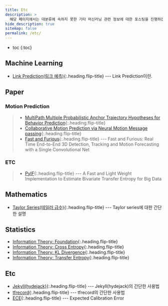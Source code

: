```yaml
---
title: Etc
description: >
  해당 페이지에서는 대분류에 속하지 못한 기타 머신러닝 관련 정보에 대한 포스팅을 진행하겠습니다.
hide_description: true
sitemap: false
permalink: /etc/
---
```


* toc
{:toc}



## Machine Learning
* [Link Prediction(링크 예측)]{:.heading.flip-title} --- Link Prediction이란.



## Paper

### Motion Prediction
> * [MultiPath Multiple Probabilistic Anchor Trajectory Hypotheses for Behavior Prediction]{:.heading.flip-title}
> * [Collaborative Motion Prediction via Neural Motion Message passing]{:.heading.flip-title}
> * [Fast and Furious]{:.heading.flip-title} --- Fast and Furious: Real Time End-to-End 3D Detection, Tracking and Motion Forecasting with a Single Convolutional Net



### ETC
> * [PyIF]{:.heading.flip-title} --- A Fast and Light Weight Implementation to Estimate Bivariate Transfer Entropy for Big Data

## Mathematics
* [Taylor Series(테일러 급수)]{:.heading.flip-title} --- Taylor series에 대한 간단한 설명



## Statistics
* [Information Theory: Foundation]{:.heading.flip-title}
* [Information Theory: Cross Entropy]{:.heading.flip-title}
* [Information Theory: KL Divergence]{:.heading.flip-title}
* [Information Theory: Transfer Entropy]{:.heading.flip-title}


## Etc
* [Jekyll(hydejack)]{:.heading.flip-title} --- Jekyll(hydejack)의 간단한 사용법
* [tfrecord]{:.heading.flip-title} --- tfrecord의 간단한 사용법
* [ECE]{:.heading.flip-title} --- Expected Calibration Error



<!-- Machine Learning -->
[Link Prediction(링크 예측)]: link-prediction
[Knowledge Graph(지식 그래프)]: knowledge-graph

<!-- Paper -->
<!--  Trajectory prediction  -->
[MultiPath Multiple Probabilistic Anchor Trajectory Hypotheses for Behavior Prediction]: paper_multipath
[Collaborative Motion Prediction via Neural Motion Message passing]: paper-collaborative-motion-prediction
[Fast and Furious]: fast-and-furious


<!--ETC  -->
[PyIF]: paper_PyIF


<!-- Mathematics -->
[Taylor Series(테일러 급수)]: taylor-series

<!-- Statistics -->
[Information Theory: Foundation]: information-theory
[Information Theory: Cross Entropy]: cross-entropy
[Information Theory: KL Divergence]: kl-divergence
[Information Theory: Transfer Entropy]: transfer-entropy

<!-- Etc -->
[Jekyll(hydejack)]: jekyll
[tfrecord]: tfrecord
[ECE]: ece